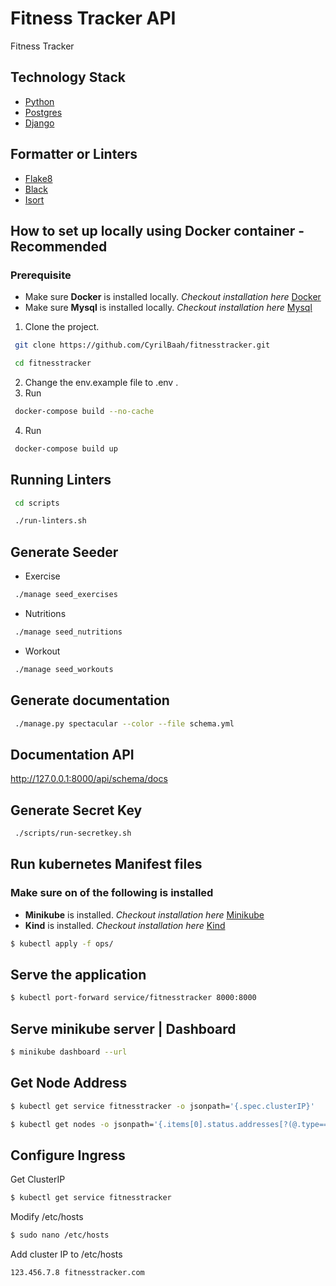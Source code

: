# Fitness Tracker API
Fitness Tracker 

## Technology Stack
- [Python](https://www.python.org/ "python")
- [Postgres](https://www.postgresql.org/ "Postgres")
- [Django](https://www.django-rest-framework.org/ "Django")

## Formatter or Linters
- [Flake8](https://flake8.pycqa.org/en/latest/index.html# "Flake8")
- [Black](https://black.readthedocs.io/en/stable/ "Black") 
- [Isort](https://pycqa.github.io/isort/ "Isort")


## How to set up locally using Docker container - **Recommended**
### Prerequisite
- Make sure **Docker** is installed locally. *Checkout installation here* [Docker](https://www.docker.com/ "Docker")
- Make sure **Mysql** is installed locally. *Checkout installation here* [Mysql](https://www.mysql.com/ "Mysql")

1. Clone the project.
```sh
 git clone https://github.com/CyrilBaah/fitnesstracker.git
```
```sh
 cd fitnesstracker
```
2. Change the env.example file to .env .
3. Run 
```sh
 docker-compose build --no-cache
```
4. Run 
```sh
 docker-compose build up
```

## Running Linters
```sh
 cd scripts
```
```sh
 ./run-linters.sh
```

## Generate Seeder
- Exercise
```sh
 ./manage seed_exercises
```
- Nutritions
```sh
 ./manage seed_nutritions
```
- Workout
```sh
 ./manage seed_workouts
```
## Generate documentation
```sh
 ./manage.py spectacular --color --file schema.yml
```

## Documentation API
http://127.0.0.1:8000/api/schema/docs

## Generate Secret Key
```sh
 ./scripts/run-secretkey.sh 
```

## Run kubernetes Manifest files
### Make sure on of the following is installed
 - **Minikube** is installed. *Checkout installation here* [Minikube](https://minikube.sigs.k8s.io/docs/ "Minikube")
 - **Kind** is installed. *Checkout installation here* [Kind](https://kind.sigs.k8s.io/ "Kind")

```sh
$ kubectl apply -f ops/
```

## Serve the application
```sh
$ kubectl port-forward service/fitnesstracker 8000:8000
```

## Serve minikube server | Dashboard
```sh
$ minikube dashboard --url
```
## Get Node Address

```sh
$ kubectl get service fitnesstracker -o jsonpath='{.spec.clusterIP}'
```

```sh
$ kubectl get nodes -o jsonpath='{.items[0].status.addresses[?(@.type=="InternalIP")].address}'
```

## Configure Ingress
Get ClusterIP
```sh
$ kubectl get service fitnesstracker
```
Modify /etc/hosts
```sh
$ sudo nano /etc/hosts
```
Add cluster IP to /etc/hosts
```bash
123.456.7.8 fitnesstracker.com
```
